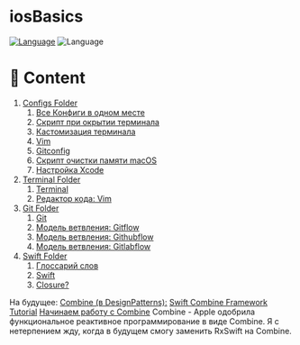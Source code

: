 # iosBasics

[![Language](https://img.shields.io/badge/Language-Swift-brightgreen)]()
![Language](https://img.shields.io/badge/Language-Swift-green&logo=Swift.svg)

# 📝 Content

1.  [Configs Folder](/Configs)
    1. [Все Конфиги в одном месте](/Configs/AllStartingConfigs.md)
    2. [Скрипт при окрытии терминала](/Configs/openTerminalScript.md)
    3. [Кастомизация терминала](/Configs/Terminal%2BiTerm2/HowToUseCustomProfileFiles.md)
    4. [Vim](/Configs/vimrc.md)
    5. [Gitconfig](/Configs/gitconfig.md)
    6. [Скрипт очистки памяти macOS](/Configs/CleanUpMac.sh)
    7. [Настройка Xcode](/Configs/XcodeSettingShortcutsDebugging.md)
2. [Terminal Folder](/Terminal)
    1. [Terminal](/Terminal/Terminal.md) 
    2. [Редактор кода: Vim](/Terminal/TextEditors.md)
3. [Git Folder](/Git)
    1.  [Git](/Git/Git.md)
    2.  [Модель ветвления: Gitflow](/Git/Gitflow.md)
    3.  [Модель ветвления: Githubflow](/Git/Githubflow.md)
    4.  [Модель ветвления: Gitlabflow](/Git/Gitlabflow.md)
4. [Swift Folder](/Swift)
    1. [Глоссарий слов](/Swift/Glossary.md)
    2. [Swift](/Swift/Swift.md)
    3. [Closure?]()


На будущее:
[Combine (в DesignPatterns):](https://heckj.github.io/swiftui-notes/#download-the-project)
[Swift Combine Framework Tutorial](https://www.vadimbulavin.com/swift-combine-framework-tutorial-getting-started/)
[Начинаем работу с Combine](https://apptractor.ru/info/articles/combine-tutorial-1.html)
Combine - Apple одобрила функциональное реактивное программирование в виде Combine. Я с нетерпением жду, когда в будущем смогу заменить RxSwift на Combine.
